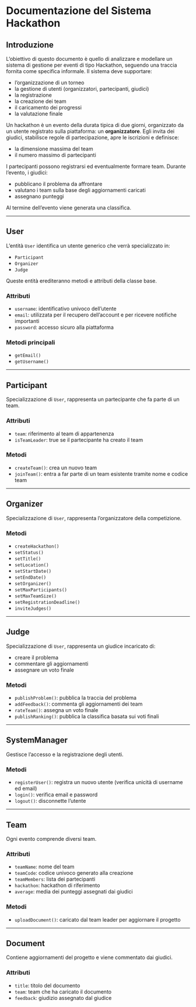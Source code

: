 # Documentazione del Sistema Hackathon

## Introduzione
L’obiettivo di questo documento è quello di analizzare e modellare un sistema di gestione per eventi di tipo Hackathon, seguendo una traccia fornita come specifica informale. Il sistema deve supportare:
- l’organizzazione di un torneo
- la gestione di utenti (organizzatori, partecipanti, giudici)
- la registrazione
- la creazione dei team
- il caricamento dei progressi
- la valutazione finale

Un hackathon è un evento della durata tipica di due giorni, organizzato da un utente registrato sulla piattaforma: un **organizzatore**. Egli invita dei giudici, stabilisce regole di partecipazione, apre le iscrizioni e definisce:
- la dimensione massima del team
- il numero massimo di partecipanti

I partecipanti possono registrarsi ed eventualmente formare team. Durante l’evento, i giudici:
- pubblicano il problema da affrontare
- valutano i team sulla base degli aggiornamenti caricati
- assegnano punteggi

Al termine dell’evento viene generata una classifica.

---

## User
L’entità `User` identifica un utente generico che verrà specializzato in:
- `Participant`
- `Organizer`
- `Judge`

Queste entità erediteranno metodi e attributi della classe base.

### Attributi
- `username`: identificativo univoco dell’utente
- `email`: utilizzata per il recupero dell’account e per ricevere notifiche importanti
- `password`: accesso sicuro alla piattaforma

### Metodi principali
- `getEmail()`
- `getUsername()`

---

## Participant
Specializzazione di `User`, rappresenta un partecipante che fa parte di un team.

### Attributi
- `team`: riferimento al team di appartenenza
- `isTeamLeader`: true se il partecipante ha creato il team

### Metodi
- `createTeam()`: crea un nuovo team
- `joinTeam()`: entra a far parte di un team esistente tramite nome e codice team

---

## Organizer
Specializzazione di `User`, rappresenta l’organizzatore della competizione.

### Metodi
- `createHackathon()`
- `setStatus()`
- `setTitle()`
- `setLocation()`
- `setStartDate()`
- `setEndDate()`
- `setOrganizer()`
- `setMaxParticipants()`
- `setMaxTeamSize()`
- `setRegistrationDeadline()`
- `inviteJudges()`

---

## Judge
Specializzazione di `User`, rappresenta un giudice incaricato di:
- creare il problema
- commentare gli aggiornamenti
- assegnare un voto finale

### Metodi
- `publishProblem()`: pubblica la traccia del problema
- `addFeedback()`: commenta gli aggiornamenti dei team
- `rateTeam()`: assegna un voto finale
- `publishRanking()`: pubblica la classifica basata sui voti finali

---

## SystemManager
Gestisce l’accesso e la registrazione degli utenti.

### Metodi
- `registerUser()`: registra un nuovo utente (verifica unicità di username ed email)
- `login()`: verifica email e password
- `logout()`: disconnette l’utente

---

## Team
Ogni evento comprende diversi team.

### Attributi
- `teamName`: nome del team
- `teamCode`: codice univoco generato alla creazione
- `teamMembers`: lista dei partecipanti
- `hackathon`: hackathon di riferimento
- `average`: media dei punteggi assegnati dai giudici

### Metodi
- `uploadDocument()`: caricato dal team leader per aggiornare il progetto

---

## Document
Contiene aggiornamenti del progetto e viene commentato dai giudici.

### Attributi
- `title`: titolo del documento
- `team`: team che ha caricato il documento
- `feedback`: giudizio assegnato dal giudice
